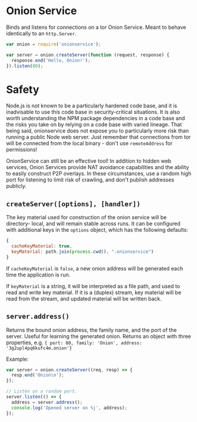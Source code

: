 Onion Service
=============

Binds and listens for connections on a tor Onion Service. Meant to behave
identically to an `http.Server`.

```javascript
var onion = require('onionservice');

var server = onion.createServer(function (request, response) {
  response.end('Hello, Onion!');
}).listen(80);
```

# Safety

Node.js is not known to be a particularly hardened code base, and it is
inadvisable to use this code base in security-critical situations.
It is also worth understanding the NPM package dependencies in a code base and
the risks you take on by relying on a code base with varied lineage. That being
said, onionservice does not expose you to particularly more risk than running a
public Node web server. Just remember that connections from tor will be
connected from the local binary - don't use `remoteAddress` for permissions!

OnionService can still be an effective tool! In addition
to hidden web services, Onion Services provide NAT avoidance capabilities and
the ability to easily construct P2P overlays. In these circumstances, use a
random high port for listening to limit risk of crawling, and don't publish
addresses publicly.

## `createServer([options], [handler])`

The key material used for construction of the onion service will be directory-
local, and will remain stable across runs. It can be configured with additional
keys in the `options` object, which has the following defaults:

```javascript
{
  cacheKeyMaterial: true,
  keyMaterial: path.join(process.cwd(), ".onionservice")
}
```

If `cacheKeyMaterial` is `false`, a new onion address will be generated each
time the application is run.

If `keyMaterial` is a string, it will be interpreted as a file path, and used
to read and write key material. If it is a (duplex) stream, key material will be
read from the stream, and updated material will be written back.

## `server.address()`
Returns the bound onion address, the family name, and the port of the server.
Useful for learning the generated onion. Returns an object with three
properties, e.g.
`{ port: 80, family: 'Onion', address: '3g2upl4pq6kufc4m.onion'}`

Example:
```javascript
var server = onion.createServer((req, resp) => {
  resp.end('Onion\n');
});

// Listen on a random port.
server.listen(() => {
  address = server.address();
  console.log('Opened server on %j', address);
});
```
